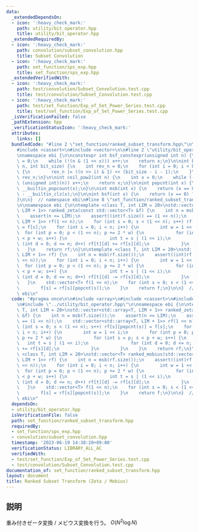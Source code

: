 ```yaml
---
data:
  _extendedDependsOn:
  - icon: ':heavy_check_mark:'
    path: utility/bit_operator.hpp
    title: utility/bit_operator.hpp
  _extendedRequiredBy:
  - icon: ':heavy_check_mark:'
    path: convolution/subset_convolution.hpp
    title: Subset Convolution
  - icon: ':heavy_check_mark:'
    path: set_function/sps_exp.hpp
    title: set_function/sps_exp.hpp
  _extendedVerifiedWith:
  - icon: ':heavy_check_mark:'
    path: test/convolution/Subset_Convolution.test.cpp
    title: test/convolution/Subset_Convolution.test.cpp
  - icon: ':heavy_check_mark:'
    path: test/set_function/Exp_of_Set_Power_Series.test.cpp
    title: test/set_function/Exp_of_Set_Power_Series.test.cpp
  _isVerificationFailed: false
  _pathExtension: hpp
  _verificationStatusIcon: ':heavy_check_mark:'
  attributes:
    links: []
  bundledCode: "#line 2 \"set_function/ranked_subset_transform.hpp\"\n\n#include <array>\n\
    #include <cassert>\n#include <vector>\n\n#line 2 \"utility/bit_operator.hpp\"\n\
    \nnamespace ebi {\n\nconstexpr int bsf_constexpr(unsigned int n) {\n    int x\
    \ = 0;\n    while (!(n & (1 << x))) x++;\n    return x;\n}\n\nint bit_reverse(int\
    \ n, int bit_size) {\n    int rev_n = 0;\n    for (int i = 0; i < bit_size; i++)\
    \ {\n        rev_n |= ((n >> i) & 1) << (bit_size - i - 1);\n    }\n    return\
    \ rev_n;\n}\n\nint ceil_pow2(int n) {\n    int x = 0;\n    while ((1U << x) <\
    \ (unsigned int)(n)) x++;\n    return x;\n}\n\nint popcnt(int x) {\n    return\
    \ __builtin_popcount(x);\n}\n\nint msb(int x) {\n    return (x == 0) ? -1 : 31\
    \ - __builtin_clz(x);\n}\n\nint bsf(int x) {\n    return (x == 0) ? -1 : __builtin_ctz(x);\n\
    }\n\n}  // namespace ebi\n#line 8 \"set_function/ranked_subset_transform.hpp\"\
    \n\nnamespace ebi {\n\ntemplate <class T, int LIM = 20>\nstd::vector<std::array<T,\
    \ LIM + 1>> ranked_zeta(const std::vector<T> &f) {\n    int n = msb(f.size());\n\
    \    assert(n <= LIM);\n    assert((int)f.size() == (1 << n));\n    std::vector<std::array<T,\
    \ LIM + 1>> rf(1 << n);\n    for (int s = 0; s < (1 << n); s++) rf[s][popcnt(s)]\
    \ = f[s];\n    for (int i = 0; i < n; i++) {\n        int w = 1 << i;\n      \
    \  for (int p = 0; p < (1 << n); p += 2 * w) {\n            for (int s = p; s\
    \ < p + w; s++) {\n                int t = s | (1 << i);\n                for\
    \ (int d = 0; d <= n; d++) rf[t][d] += rf[s][d];\n            }\n        }\n \
    \   }\n    return rf;\n}\n\ntemplate <class T, int LIM = 20>\nstd::vector<T> ranked_mobius(std::vector<std::array<T,\
    \ LIM + 1>> rf) {\n    int n = msb(rf.size());\n    assert((int)rf.size() == (1\
    \ << n));\n    for (int i = 0; i < n; i++) {\n        int w = 1 << i;\n      \
    \  for (int p = 0; p < (1 << n); p += 2 * w) {\n            for (int s = p; s\
    \ < p + w; s++) {\n                int t = s | (1 << i);\n                for\
    \ (int d = 0; d <= n; d++) rf[t][d] -= rf[s][d];\n            }\n        }\n \
    \   }\n    std::vector<T> f(1 << n);\n    for (int s = 0; s < (1 << n); s++) {\n\
    \        f[s] = rf[s][popcnt(s)];\n    }\n    return f;\n}\n\n}  // namespace\
    \ ebi\n"
  code: "#pragma once\n\n#include <array>\n#include <cassert>\n#include <vector>\n\
    \n#include \"../utility/bit_operator.hpp\"\n\nnamespace ebi {\n\ntemplate <class\
    \ T, int LIM = 20>\nstd::vector<std::array<T, LIM + 1>> ranked_zeta(const std::vector<T>\
    \ &f) {\n    int n = msb(f.size());\n    assert(n <= LIM);\n    assert((int)f.size()\
    \ == (1 << n));\n    std::vector<std::array<T, LIM + 1>> rf(1 << n);\n    for\
    \ (int s = 0; s < (1 << n); s++) rf[s][popcnt(s)] = f[s];\n    for (int i = 0;\
    \ i < n; i++) {\n        int w = 1 << i;\n        for (int p = 0; p < (1 << n);\
    \ p += 2 * w) {\n            for (int s = p; s < p + w; s++) {\n             \
    \   int t = s | (1 << i);\n                for (int d = 0; d <= n; d++) rf[t][d]\
    \ += rf[s][d];\n            }\n        }\n    }\n    return rf;\n}\n\ntemplate\
    \ <class T, int LIM = 20>\nstd::vector<T> ranked_mobius(std::vector<std::array<T,\
    \ LIM + 1>> rf) {\n    int n = msb(rf.size());\n    assert((int)rf.size() == (1\
    \ << n));\n    for (int i = 0; i < n; i++) {\n        int w = 1 << i;\n      \
    \  for (int p = 0; p < (1 << n); p += 2 * w) {\n            for (int s = p; s\
    \ < p + w; s++) {\n                int t = s | (1 << i);\n                for\
    \ (int d = 0; d <= n; d++) rf[t][d] -= rf[s][d];\n            }\n        }\n \
    \   }\n    std::vector<T> f(1 << n);\n    for (int s = 0; s < (1 << n); s++) {\n\
    \        f[s] = rf[s][popcnt(s)];\n    }\n    return f;\n}\n\n}  // namespace\
    \ ebi\n"
  dependsOn:
  - utility/bit_operator.hpp
  isVerificationFile: false
  path: set_function/ranked_subset_transform.hpp
  requiredBy:
  - set_function/sps_exp.hpp
  - convolution/subset_convolution.hpp
  timestamp: '2023-06-19 14:38:20+09:00'
  verificationStatus: LIBRARY_ALL_AC
  verifiedWith:
  - test/set_function/Exp_of_Set_Power_Series.test.cpp
  - test/convolution/Subset_Convolution.test.cpp
documentation_of: set_function/ranked_subset_transform.hpp
layout: document
title: Ranked Subset Transform (Zeta / Mobius)
---
```


## 説明

重み付きゼータ変換 / メビウス変換を行う。 $O(N^2\log N)$